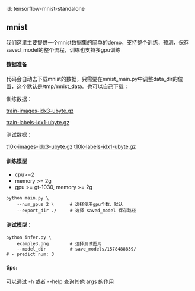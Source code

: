id: tensorflow-mnist-standalone

## mnist 

我们这里主要提供一个mnist数据集的简单的demo，支持整个训练，预测，保存saved_model的整个流程，训练也支持多gpu训练

#### 数据准备

代码会自动去下载mnist的数据，只需要在mnist_main.py中调整data_dir的位置，这个默认是/tmp/mnist_data。也可以自己下载：

训练数据：

[train-images-idx3-ubyte.gz](https://storage.googleapis.com/cvdf-datasets/mnist/train-images-idx3-ubyte.gz)

[train-labels-idx1-ubyte.gz](https://storage.googleapis.com/cvdf-datasets/mnist/train-labels-idx1-ubyte.gz)

测试数据：

[t10k-images-idx3-ubyte.gz](https://storage.googleapis.com/cvdf-datasets/mnist/t10k-images-idx3-ubyte.gz)
[t10k-labels-idx1-ubyte.gz](https://storage.googleapis.com/cvdf-datasets/mnist/t10k-labels-idx1-ubyte.gz)

#### 训练模型

- cpu>=2
- memory >= 2g
- gpu  >= gt-1030, memory >= 2g

```shell
python main.py \
	--num_gpus 2 \ 		# 选择使用gpu个数，默认
    --export_dir ./		# 选择 saved_model 保存路径
```



#### 测试模型：

```shell
python infer.py \
	example3.png		# 选择测试图片
    --model_dir 		# save_models/1578488839/
# - predict num: 3

```

#### tips:

可以通过 -h 或者 --help 查询其他 args 的作用